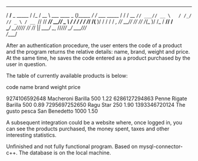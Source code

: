 

   ______              __       ____                _        __             
  / ____/____ _ _____ / /_     / __ \ ___   ____ _ (_)_____ / /_ ___   _____
 / /    / __ `// ___// __ \   / /_/ // _ \ / __ `// // ___// __// _ \ / ___/
/ /___ / /_/ /(__  )/ / / /  / _, _//  __// /_/ // /(__  )/ /_ /  __// /    
\____/ \__,_//____//_/ /_/  /_/ |_| \___/ \__, //_//____/ \__/ \___//_/     
                                         /____/                             

After an authentication procedure, the user enters the code of a product and the program returns the relative details:
name, brand, weight and price.
At the same time, he saves the code entered as a product purchased by the user in question.

The table of currently available products is below:

   code            name              brand           weight   price

   9274106592648   Macheroni         Barilla         500      1.22
   6286127294863   Penne Rigate      Barilla         500      0.89
   7295697252650   Ragu              Star            250      1.90
   1393346720124   The gusto pesca   San Benedetto   1000     1.50


A subsequent integration could be a website where, once logged in, you can see the products purchased, the money spent, taxes and other interesting statistics.

Unfinished and not fully functional program. Based on mysql-connector-c++. The database is on the local machine.